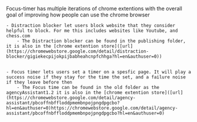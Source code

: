 Focus-timer has multiple iterations of chrome extentions with the overall goal of improving how people can use the chrome browser

    - Distraction blocker let users block website that they consider helpful to block. For me this includes websites like Youtube, and chess.com
        - The Distraction blocker can be found in the publishing folder, it is also in the [chrome extention store]([url](https://chromewebstore.google.com/detail/distraction-blocker/gigiekecpijokpijbabheahcnpfchhga?hl=en&authuser=0))


    - Focus timer lets users set a timer on a spesfic page. It will play a success noise if they stay for the time the set, and a failure noise if they leave before then
        - The Focus time can be found in the old folder as the agencyAssistant1.2 it is also in the [chrome extention store]([url](https://chromewebstore.google.com/detail/agency-assistant/pbcoffnbffloddpmembnpojpngdpgcbo?hl=en&authuser=0)https://chromewebstore.google.com/detail/agency-assistant/pbcoffnbffloddpmembnpojpngdpgcbo?hl=en&authuser=0)

